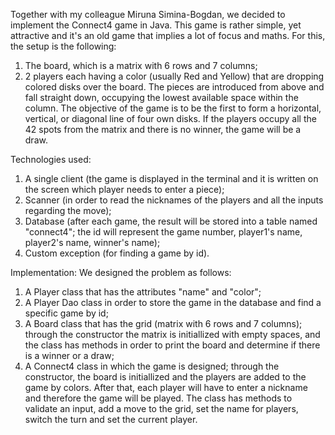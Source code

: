 Together with my colleague Miruna Simina-Bogdan, we decided to implement the Connect4 game in Java.
This game is rather simple, yet attractive and it's an old game that implies a lot of focus and maths. For this, the setup is the following:
1. The board, which is a matrix with 6 rows and 7 columns;
2. 2 players each having a color (usually Red and Yellow) that are dropping colored disks over the board. The pieces are introduced from above and fall straight down, occupying the lowest available space within the column.
The objective of the game is to be the first to form a horizontal, vertical, or diagonal line of four own disks. If the players occupy all the 42 spots from the matrix and there is no winner, the game will be a draw.

Technologies used:
1. A single client (the game is displayed in the terminal and it is written on the screen which player needs to enter a piece);
2. Scanner (in order to read the nicknames of the players and all the inputs regarding the move);
3. Database (after each game, the result will be stored into a table named "connect4"; the id will represent the game number, player1's name, player2's name, winner's name);
4. Custom exception (for finding a game by id). 

Implementation:
We designed the problem as follows:
1. A Player class that has the attributes "name" and "color";
2. A Player Dao class in order to store the game in the database and find a specific game by id;
3. A Board class that has the grid (matrix with 6 rows and 7 columns); through the constructor the matrix is initiallized with empty spaces, and the class has methods in order to print the board and determine if there is a winner or a draw;
4. A Connect4 class in which the game is designed; through the constructor, the board is initiallized and the players are added to the game by colors. After that, each player will have to enter a nickname and therefore the game will be played. The class has methods to validate an input, add a move to the grid, set the name for players, switch the turn and set the current player.
